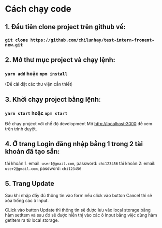 # Cách chạy code

## 1. Đầu tiên clone project trên github về:

### `git clone https://github.com/chilunhay/test-intern-fronent-new.git`

## 2. Mở thư mục project và chạy lệnh:

### `yarn add` hoặc `npm install`

(Để cài đặt các thư viện cần thiết)

## 3. Khởi chạy project bằng lệnh:

### `yarn start` hoặc `npm start`

Để chạy project với chế độ development
Mở [http://localhost:3000](http://localhost:3000) để xem trên trình duyệt.

## 4. Ở trang Login đăng nhập bằng 1 trong 2 tài khoản đã tạo sẵn:

tài khoản 1: email: `user1@gmail.com`, password: `chi123456`
tài khoản 2: email: `user2@gmail.com`, password: `chi123456`

## 5. Trang Update

Sau khi nhập đầy đủ thông tin vào form nếu click vào button Cancel thì sẽ xóa trống các ô Input.

CLick vào button Update thì thông tin sẽ được lưu vào local storage bằng hàm setItem và sau đó sẽ được hiển thị vào các ô Input
bằng việc dùng hàm getItem ra từ local storage.
